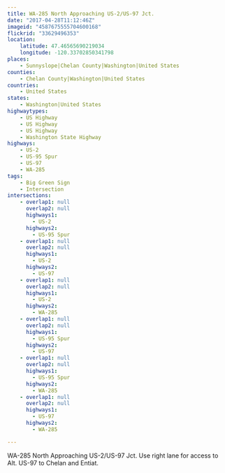 ```yaml
---
title: WA-285 North Approaching US-2/US-97 Jct.
date: "2017-04-28T11:12:46Z"
imageid: "4587675555704600168"
flickrid: "33629496353"
location:
    latitude: 47.46565690219034
    longitude: -120.33702850341798
places:
    - Sunnyslope|Chelan County|Washington|United States
counties:
    - Chelan County|Washington|United States
countries:
    - United States
states:
    - Washington|United States
highwaytypes:
    - US Highway
    - US Highway
    - US Highway
    - Washington State Highway
highways:
    - US-2
    - US-95 Spur
    - US-97
    - WA-285
tags:
    - Big Green Sign
    - Intersection
intersections:
    - overlap1: null
      overlap2: null
      highways1:
        - US-2
      highways2:
        - US-95 Spur
    - overlap1: null
      overlap2: null
      highways1:
        - US-2
      highways2:
        - US-97
    - overlap1: null
      overlap2: null
      highways1:
        - US-2
      highways2:
        - WA-285
    - overlap1: null
      overlap2: null
      highways1:
        - US-95 Spur
      highways2:
        - US-97
    - overlap1: null
      overlap2: null
      highways1:
        - US-95 Spur
      highways2:
        - WA-285
    - overlap1: null
      overlap2: null
      highways1:
        - US-97
      highways2:
        - WA-285

---
```

WA-285 North Approaching US-2/US-97 Jct.  Use right lane for access to Alt. US-97 to Chelan and Entiat.